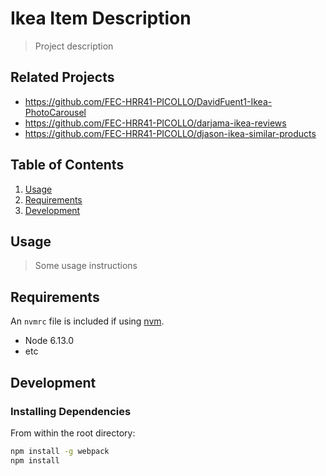 # Ikea Item Description

> Project description

## Related Projects

  - https://github.com/FEC-HRR41-PICOLLO/DavidFuent1-Ikea-PhotoCarousel
  - https://github.com/FEC-HRR41-PICOLLO/darjama-ikea-reviews
  - https://github.com/FEC-HRR41-PICOLLO/djason-ikea-similar-products

## Table of Contents

1. [Usage](#Usage)
1. [Requirements](#requirements)
1. [Development](#development)

## Usage

> Some usage instructions

## Requirements

An `nvmrc` file is included if using [nvm](https://github.com/creationix/nvm).

- Node 6.13.0
- etc

## Development

### Installing Dependencies

From within the root directory:

```sh
npm install -g webpack
npm install
```

